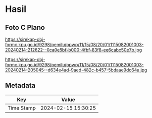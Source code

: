 # Hasil

## Foto C Plano

https://sirekap-obj-formc.kpu.go.id/9298/pemilu/ppwp/11/15/08/20/01/1115082001003-20240214-212622--0ca0e5bf-b000-4fbf-83f8-ee6cabc50e7b.jpg

https://sirekap-obj-formc.kpu.go.id/9298/pemilu/ppwp/11/15/08/20/01/1115082001003-20240214-205045--d634e4ad-9aed-482c-b457-5bdaae9dc64a.jpg


## Metadata

| Key        | Value               |
| ---------- | ------------------- |
| Time Stamp | 2024-02-15 15:30:25 |



